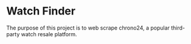 # Watch Finder
The purpose of this project is to web scrape chrono24, a popular third-party watch resale platform.